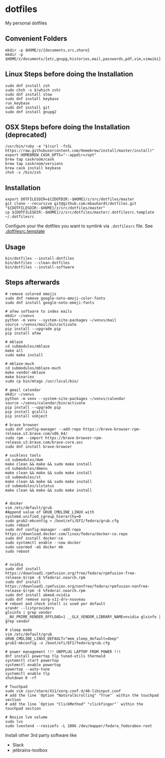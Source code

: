 # dotfiles
My personal dotfiles

## Convenient Folders

    mkdir -p $HOME/z/{documents,src,share}
    mkdir -p $HOME/z/documents/{etc,gnupg,histories,mail,passwords,pdf,vim,vimwiki}

## Linux Steps before doing the Installation

    sudo dnf install zsh
    sudo chsh -s $(which zsh)
    sudo dnf install stow
    sudo dnf install keybase
    run_keybase
    sudo dnf install git
    sudo dnf install gnupg2


## OSX Steps before doing the Installation (deprecated)

    /usr/bin/ruby -e "$(curl -fsSL https://raw.githubusercontent.com/Homebrew/install/master/install)"
    export HOMEBREW_CASK_OPTS="--appdir=/opt"
    brew tap caskroom/cask
    brew tap caskroom/versions
    brew cask install keybase
    chsh -s /bin/zsh


## Installation

    export DOTFILESDIR=${ZDOTDIR:-$HOME}/z/src/dotfiles/master
    git clone --recursive git@github.com:mbauhardt/dotfiles.git "${DOTFILESDIR:-$HOME}/z/src/dotfiles/master"
    cp ${DOTFILESDIR:-$HOME}/z/src/dotfiles/master/.dotfilesrc.template ~/.dotfilesrc

Configure your the dotfiles you want to symlink via `.dotfilesrc` file. See [.dotfilesrc.template](.dotfilesrc.template)


## Usage

    bin/dotfiles --install-dotfiles
    bin/dotfiles --clean-dotfiles
    bin/dotfiles --install-software


## Steps afterwards

    # remove colored emojis
    sudo dnf remove google-noto-emoji-color-fonts
    sudo dnf install google-noto-emoji-fonts

    # afew software to index mails
    mkdir ~/venvs
    python -m venv --system-site-packages ~/venvs/mail
    source ~/venvs/mail/bin/activate
    pip install --upgrade pip
    pip install afew

    # mblaze
    cd submodules/mblaze
    make all
    sudo make install

    # mblaze-much
    cd submodules/mblaze-much
    make vendor-mblaze
    make binaries
    sudo cp bin/mtags /usr/local/bin/

    # gmail calendar
    mkdir ~/venvs
    python -m venv --system-site-packages ~/venvs/calendar
    source ~/venvs/calendar/bin/activate
    pip install --upgrade pip
    pip install gcalcli
    pip install vobject

    # brave browser
    sudo dnf config-manager --add-repo https://brave-browser-rpm-release.s3.brave.com/x86_64/
    sudo rpm --import https://brave-browser-rpm-release.s3.brave.com/brave-core.asc
    sudo dnf install brave-browser

    # suckless tools
    cd submodules/dwm
    make clean && make && sudo make install
    cd submodules/dmenu
    make clean && make && sudo make install
    cd submodules/st
    make clean && make && sudo make install
    cd submodules/slstatus
    make clean && make && sudo make install


    # docker
    vim /etc/default/grub
    #Append value of GRUB_CMDLINE_LINUX with systemd.unified_cgroup_hierarchy=0
    sudo grub2-mkconfig > /boot/efi/EFI/fedora/grub.cfg
    sudo reboot
    sudo dnf config-manager --add-repo https://download.docker.com/linux/fedora/docker-ce.repo
    sudo dnf install docker-ce
    sudo systemctl enable --now docker
    sudo usermod -aG docker mb
    sudo reboot


    # nvidia
    sudo dnf install https://download1.rpmfusion.org/free/fedora/rpmfusion-free-release-$(rpm -E %fedora).noarch.rpm
    sudo dnf install https://download1.rpmfusion.org/nonfree/fedora/rpmfusion-nonfree-release-$(rpm -E %fedora).noarch.rpm
    sudo dnf install akmod-nvidia
    sudo dnf remove xorg-x11-drv-nouveau
    # reboot and check intell is used per default
    xrandr --listproviders
    glxinfo | grep vendor 
    __NV_PRIME_RENDER_OFFLOAD=1 __GLX_VENDOR_LIBRARY_NAME=nvidia glxinfo | grep vendor

    # sleep mode 
    vim /etc/default/grub
    GRUB_CMDLINE_LINUX_DEFAULT="mem_sleep_default=deep"
    grub2-mkconfig -o /boot/efi/EFI/fedora/grub.cfg

    # power management !!! UNPPLUG LAPTOP FROM POWER !!!
    dnf install powertop tlp tuned-utils thermald
    systemctl start powertop
    systemctl enable powertop
    powertop --auto-tune
    systemctl enable tlp
    shutdown 0 -rf

    # Touchpad
    sudo vim /usr/share/X11/xorg.conf.d/40-libinput.conf
    # add the line `Option "NaturalScrolling" "True"` within the touchpad section
    # add the line `Option "ClickMethod" "clickfinger"` within the touchpad section

    # Resize lvm volume
    sudo lvs
    sudo lvextend --resizefs -L 100G /dev/mapper/fedora_fedorabox-root

Install other 3rd party software like
* Slack
* jetbrains-toolbox


